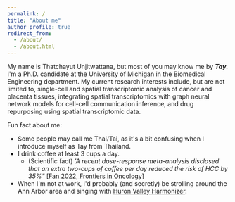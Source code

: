 ```yaml
---
permalink: /
title: "About me"
author_profile: true
redirect_from: 
  - /about/
  - /about.html
---
```


My name is Thatchayut Unjitwattana, but most of you may know me by ***Tay***. I'm a Ph.D. candidate at the University of Michigan in the Biomedical Engineering department. My current research interests include, but are not limited to, single-cell and spatial transcriptomic analysis of cancer and placenta tissues, integrating spatial transcriptomics with graph neural network models for cell-cell communication inference, and drug repurposing using spatial transcriptomic data. 

Fun fact about me: 
* Some people may call me Thai/Tai, as it's a bit confusing when I introduce myself as Tay from Thailand.
* I drink coffee at least 3 cups a day.
  * (Scientific fact) *'A recent dose-response meta-analysis disclosed that an extra two-cups of coffee per day reduced the risk of HCC by 35%"* [[Fan 2022, Frontiers in Oncology](https://pmc.ncbi.nlm.nih.gov/articles/PMC9623052/)]
* When I'm not at work, I'd probably (and secretly) be strolling around the Ann Arbor area and singing with [Huron Valley Harmonizer](https://sites.google.com/view/hvharmonizers). 
